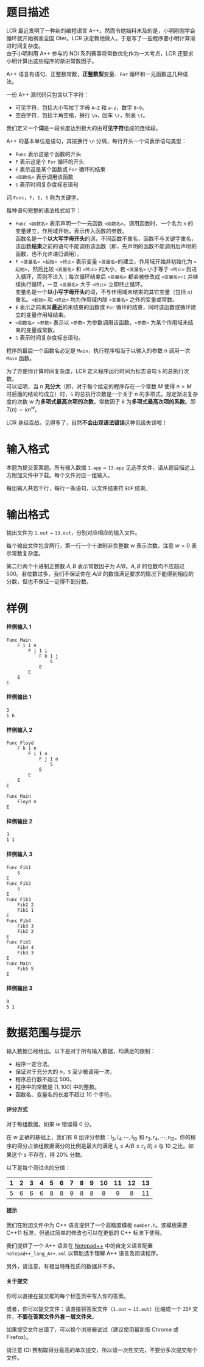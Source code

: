 
# 题目描述

LCR 最近发明了一种新的编程语言 A++。然而令她始料未及的是，小明刚刚学会循环就开始祸害全国 OIer。LCR 决定教他做人，于是写了一些程序要小明计算渐进时间复杂度。  
由于小明利用 A++ 参与的 NOI 系列赛事将常数优化作为一大考点，LCR 还要求小明计算出这些程序的渐进常数因子。

A++ 语言有语句、正整数常数，**正整数型**变量、`For` 循环和一元函数这几种语法。

一份 A++ 源代码只包含以下字符：
* 可见字符，包括大小写拉丁字母 `A~Z` 和 `a~z`，数字 `0~9`。
* 空白字符，包括半角空格，换行 `\n`，回车 `\r`，制表 `\t`。

我们定义一个**词**是一段长度达到极大的由**可见字符**组成的连续段。

A++ 的基本单位是语句，其按换行 `\n` 分隔，每行开头一个词表示语句类型：
* `Func` 表示这是个函数的开头
* `F` 表示这是个 `For` 循环的开头
* `E` 表示这是某个函数或 `For` 循环的结束
* `<函数名>` 表示调用该函数
* `S` 表示时间复杂度标志语句

词 `Func`，`F`，`E`，`S` 称为关键字。

每种语句完整的语法格式如下：
* `Func <函数名>` 表示声明一个一元函数 `<函数名>`。调用函数时，一个名为 `n` 的变量建立，作用域开始，表示传入函数的参数。  
函数名是一个**以大写字母开头**的词，不同函数不重名，函数不与关键字重名，该函数**结束**之前的语句不能调用该函数（即，先声明的函数不能调用后声明的函数，也不允许递归调用）。
* `F <变量名> <起始> <终止>` 表示变量 `<变量名>`的建立，作用域开始并初始化为 `<起始>`，然后比较 `<变量名>` 和 `<终止>` 的大小，若 `<变量名>` 小于等于 `<终止>` 则进入循环，否则不进入；每次循环结束后 `<变量名>` 都会被修改成 `<变量名>+1` 并继续执行循环，一旦 `<变量名>` 大于 `<终止>` 立即终止循环。  
变量名是一个**以小写字母开头**的词，不与作用域未结束的其它变量（包括 `n`）重名。`<起始>` 和 `<终止>` 均为作用域内除 `<变量名>` 之外的变量或常数。
* `E` 表示之前离其**最近**的未结束的函数或 `For` 循环的结束，同时该函数或循环建立的变量作用域结束。
* `<函数名> <参数>` 表示以 `<参数>` 为参数调用该函数。`<参数>` 为某个作用域未结束的变量或常数。
* `S` 表示时间复杂度标志语句。

程序的最后一个函数名必定是 `Main`，执行程序相当于以输入的参数 $n$ 调用一次 `Main` 函数。

为了方便你计算时间复杂度，LCR 定义程序运行时间为标志语句 `S` 的总执行次数。  
可以证明，当 $n$ **充分大**（即，对于每个给定的程序存在一个常数 $M$ 使得 $n>M$ 时后面的结论均成立）时，`S` 的总执行次数是一个关于 $n$ 的多项式。规定渐进复杂度的次数 $w$ 为**多项式最高次项的次数**，常数因子 $k$ 为**多项式最高次项的系数**。即 $T(n)\sim kn^w$。

LCR 身经百战，见得多了，自然**不会出现语法错误**这种低级失误啦！

# 输入格式

本题为提交答案题。所有输入数据 `1.app` ~ `13.app` 见选手文件，请从题目描述上方附加文件中下载。每个文件对应一组输入。

每组输入共若干行，每行一条语句，以文件结束符 `EOF` 结束。

# 输出格式

输出文件为 `1.out` ~ `13.out`，分别对应相应的输入文件。

每个输出文件包含两行，第一行一个十进制非负整数 $w$ 表示次数。注意 $w=0$ 表示常数复杂度。

第二行两个十进制正整数 $A,B$ 表示常数因子为 $A/B$。$A,B$ 的位数均不应超过 $500$。若位数过多，我们不保证你在 $A/B$ 的数值满足要求的情况下能得到相应的分数，但也不保证一定得不到分数。

# 样例

#### 样例输入 1
```plain
Func Main
	F i 1 n
		F j 1 i
			F k 1 j
				S
			E
		E
	E
E
```

#### 样例输出 1
```plain
3
1 6
```

#### 样例输入 2
```plain
Func Floyd
	F k 1 n
		F i 1 n
			F j 1 n
				S
			E
		E
	E
E

Func Main
	Floyd n
E
```

#### 样例输出 2
```plain
3
1 1
```

#### 样例输入 3
```plain
Func Fib1
	S
E
Func Fib2
	S
E
Func Fib3
	Fib2 2
	Fib1 1
E
Func Fib4
	Fib3 3
	Fib2 2
E
Func Fib5
	Fib4 4
	Fib3 3
E
Func Main
	Fib5 5
E
```

#### 样例输出 3
```plain
0
5 1
```

# 数据范围与提示

输入数据已经给出。以下是对于所有输入数据，均满足的限制：

* 程序一定合法。
* 保证对于充分大的 $n$，`S` 至少被调用一次。
* 程序总行数不超过 $500$。
* 程序中的常数是 $[1,100]$ 中的整数。
* 函数名、变量名的长度不超过 $10$ 个字符。

#### 评分方式

对于每组数据，如果 $w$ 错误得 $0$ 分。

在 $w$ 正确的基础上，我们有 $8$ 组评分参数：$l_3,l_4,\cdots,l_{10}$ 和 $r_3,r_4,\cdots,r_{10}$。你的程序的得分占该组数据满分的比例是最大的满足 $l_s\le A/B\le r_s$ 的 $s$ 与 $10$ 之比。如果这个 $s$ 不存在，得 $20\%$ 分数。

以下是每个测试点的分值：

|1|2|3|4|5|6|7|8|9|10|11|12|13|
|:-:|:-:|:-:|:-:|:-:|:-:|:-:|:-:|:-:|:-:|:-:|:-:|:-:|
|$5$|$6$|$6$|$6$|$8$|$8$|$9$|$8$|$8$|$8$|$9$|$8$|$11$|

#### 提示
我们在附加文件中为 C++ 语言提供了一个高精度模板 `number.h`。该模板需要 C++11 标准，但通过简单的修改也可以在更低的 C++ 标准下使用。

我们提供了一个 A++ 语言在 [Notepad++](https://notepad-plus-plus.org/) 中的自定义语言配置 `notepad++_lang_A++.xml` 以帮助选手理解 A++ 语言及阅读程序。

另外，请注意，有相当特殊性质的数据并不多。

#### 关于提交
你可以直接在提交框的每个标签页中写入你的答案。

或者，你可以提交文件：请直接将答案文件（`1.out` ~ `13.out`）压缩成一个 `ZIP` 文件，**不要在答案文件外套一层文件夹**。

如果提交文件出错了，可以换个浏览器试试（建议使用最新版 Chrome 或 Firefox）。

请注意 IOI 赛制取得分最高的单次提交，所以请一次性交完，不要分多次提交每个文件。

